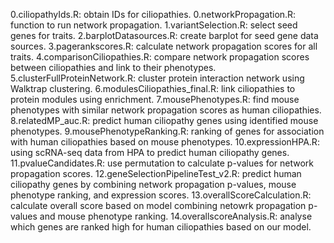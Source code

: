 0.ciliopathyIds.R: obtain IDs for ciliopathies.
0.networkPropagation.R: function to run network propagation.
1.variantSelection.R: select seed genes for traits.
2.barplotDatasources.R: create barplot for seed gene data sources.
3.pagerankscores.R: calculate network propagation scores for all traits.
4.comparisonCiliopathies.R: compare network propagation scores between ciliopathies and link to their phenotypes.
5.clusterFullProteinNetwork.R: cluster protein interaction network using Walktrap clustering.
6.modulesCiliopathies_final.R: link ciliopathies to protein modules using enrichment.
7.mousePhenotypes.R: find mouse phenotypes with similar network propagation scores as human ciliopathies.
8.relatedMP_auc.R: predict human ciliopathy genes using identified mouse phenotypes.
9.mousePhenotypeRanking.R: ranking of genes for association with human ciliopathies based on mouse phenotypes.
10.expressionHPA.R: using scRNA-seq data from HPA to predict human ciliopathy genes.
11.pvalueCandidates.R: use permutation to calculate p-values for network propagation scores.
12.geneSelectionPipelineTest_v2.R: predict human ciliopathy genes by combining network propagation p-values, mouse phenotype ranking, and expression scores.
13.overallScoreCalculation.R: calculate overall score based on model combining netowrk propagation p-values and mouse phenotype ranking.
14.overallscoreAnalysis.R: analyse which genes are ranked high for human ciliopathies based on our model.
